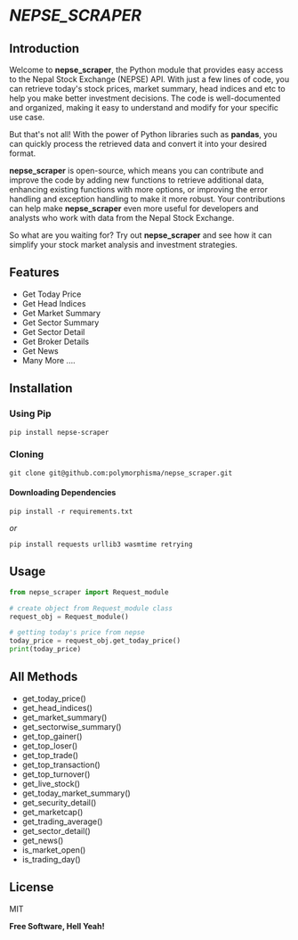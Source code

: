 # _NEPSE_SCRAPER_


## Introduction
Welcome to **nepse_scraper**, the Python module that provides easy access to the Nepal Stock Exchange (NEPSE) API. With just a few lines of code, you can retrieve today's stock prices, market summary, head indices and etc to help you make better investment decisions. The code is well-documented and organized, making it easy to understand and modify for your specific use case.

But that's not all! With the power of Python libraries such as **pandas**, you can quickly process the retrieved data and convert it into your desired format.

**nepse_scraper** is open-source, which means you can contribute and improve the code by adding new functions to retrieve additional data, enhancing existing functions with more options, or improving the error handling and exception handling to make it more robust. Your contributions can help make **nepse_scraper** even more useful for developers and analysts who work with data from the Nepal Stock Exchange.

So what are you waiting for? Try out **nepse_scraper** and see how it can simplify your stock market analysis and investment strategies.


## Features
- Get Today Price
- Get Head Indices
- Get Market Summary
- Get Sector Summary
- Get Sector Detail
- Get Broker Details
- Get News
- Many More ....
<!-- - Get Top Gainer
- Get Top Loser
- Get Top Trade
- Get Top Transaction
- Get Top Turnover
- Get Today Market Summary
- Get Security Detail
- Get Marketcap
- Get Trading Average -->


## Installation

### Using Pip
```
pip install nepse-scraper
```
### Cloning 

```
git clone git@github.com:polymorphisma/nepse_scraper.git
```
#### Downloading Dependencies
```
pip install -r requirements.txt
```

_or_ 


```
pip install requests urllib3 wasmtime retrying
```

## Usage
```py
from nepse_scraper import Request_module

# create object from Request_module class
request_obj = Request_module()

# getting today's price from nepse
today_price = request_obj.get_today_price()
print(today_price)
```


## All Methods
- get_today_price() 
- get_head_indices() 
- get_market_summary()
- get_sectorwise_summary()
- get_top_gainer() 
- get_top_loser() 
- get_top_trade() 
- get_top_transaction()
- get_top_turnover() 
- get_live_stock()
- get_today_market_summary()
- get_security_detail()
- get_marketcap()
- get_trading_average()
- get_sector_detail()
- get_news()
- is_market_open()
- is_trading_day()


## License

MIT

**Free Software, Hell Yeah!**
